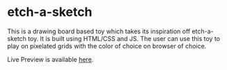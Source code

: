 # etch-a-sketch
This is a drawing board based toy which takes its inspiration off etch-a-sketch toy. It is built using HTML/CSS and JS. The user can use this toy to play on pixelated grids with the color of choice on browser of choice.

Live Preview is available [here](https://iwantroca.github.io/etch-a-sketch/). 
